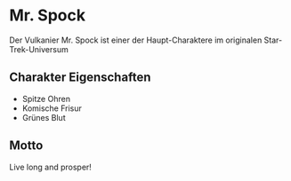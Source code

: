 # Mr. Spock #
Der Vulkanier Mr. Spock ist einer der Haupt-Charaktere im originalen Star-Trek-Universum

## Charakter Eigenschaften ##
* Spitze Ohren
* Komische Frisur
* Grünes Blut

## Motto ##
Live long and prosper!
